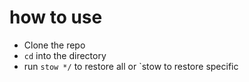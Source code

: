 # how to use

- Clone the repo
- `cd` into the directory
- run `stow */` to restore all or `stow <pac-name> to restore specific
